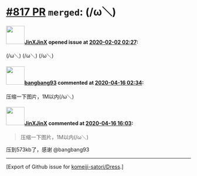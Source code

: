 # [\#817 PR](https://github.com/komeiji-satori/Dress/pull/817) `merged`: (/ω＼)

#### <img src="https://avatars.githubusercontent.com/u/12160296?u=26193825985de913847198b8a61db861d657f70e&v=4" width="50">[JinXJinX](https://github.com/JinXJinX) opened issue at [2020-02-02 02:27](https://github.com/komeiji-satori/Dress/pull/817):

(/ω＼)
(/ω＼)
(/ω＼)

#### <img src="https://avatars.githubusercontent.com/u/3430784?v=4" width="50">[bangbang93](https://github.com/bangbang93) commented at [2020-04-16 02:34](https://github.com/komeiji-satori/Dress/pull/817#issuecomment-614379659):

压缩一下图片，1M以内(/ω＼)

#### <img src="https://avatars.githubusercontent.com/u/12160296?u=26193825985de913847198b8a61db861d657f70e&v=4" width="50">[JinXJinX](https://github.com/JinXJinX) commented at [2020-04-16 16:03](https://github.com/komeiji-satori/Dress/pull/817#issuecomment-614743706):

> 压缩一下图片，1M以内(/ω＼)

压到573kb了，感谢 @bangbang93


-------------------------------------------------------------------------------



[Export of Github issue for [komeiji-satori/Dress](https://github.com/komeiji-satori/Dress).]
